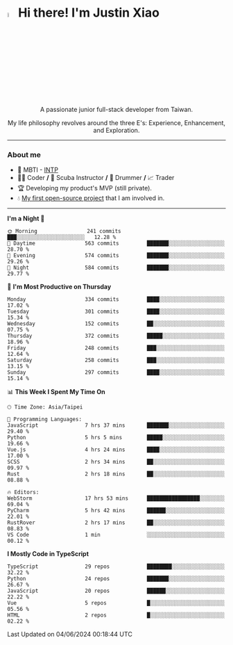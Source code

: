 # <img src="https://media.giphy.com/media/hvRJCLFzcasrR4ia7z/giphy.gif" width="5%">Hi there! I'm Justin Xiao
<p align="center">A passionate junior full-stack developer from Taiwan.  </p>
<p align="center">My life philosophy revolves around the three E's: Experience, Enhancement, and Exploration.</p>

---
### About me
- 👀 MBTI - [INTP](https://www.16personalities.com/intp-personality)
- 👨‍💻 Coder **/** 🤿 Scuba Instructor **/** 🥁 Drummer **/** 📈 Trader
- 🏆 Developing my product's MVP (still private).
- 💧 [My first open-source project](https://github.com/Game-as-a-Service/Game-Lobby-Web) that I am involved in.

---
<!--START_SECTION:waka-->
**I'm a Night 🦉** 

```text
🌞 Morning                241 commits         ███░░░░░░░░░░░░░░░░░░░░░░   12.28 % 
🌆 Daytime                563 commits         ███████░░░░░░░░░░░░░░░░░░   28.70 % 
🌃 Evening                574 commits         ███████░░░░░░░░░░░░░░░░░░   29.26 % 
🌙 Night                  584 commits         ███████░░░░░░░░░░░░░░░░░░   29.77 % 
```
📅 **I'm Most Productive on Thursday** 

```text
Monday                   334 commits         ████░░░░░░░░░░░░░░░░░░░░░   17.02 % 
Tuesday                  301 commits         ████░░░░░░░░░░░░░░░░░░░░░   15.34 % 
Wednesday                152 commits         ██░░░░░░░░░░░░░░░░░░░░░░░   07.75 % 
Thursday                 372 commits         █████░░░░░░░░░░░░░░░░░░░░   18.96 % 
Friday                   248 commits         ███░░░░░░░░░░░░░░░░░░░░░░   12.64 % 
Saturday                 258 commits         ███░░░░░░░░░░░░░░░░░░░░░░   13.15 % 
Sunday                   297 commits         ████░░░░░░░░░░░░░░░░░░░░░   15.14 % 
```


📊 **This Week I Spent My Time On** 

```text
🕑︎ Time Zone: Asia/Taipei

💬 Programming Languages: 
JavaScript               7 hrs 37 mins       ███████░░░░░░░░░░░░░░░░░░   29.40 % 
Python                   5 hrs 5 mins        █████░░░░░░░░░░░░░░░░░░░░   19.66 % 
Vue.js                   4 hrs 24 mins       ████░░░░░░░░░░░░░░░░░░░░░   17.00 % 
SCSS                     2 hrs 34 mins       ██░░░░░░░░░░░░░░░░░░░░░░░   09.97 % 
Rust                     2 hrs 18 mins       ██░░░░░░░░░░░░░░░░░░░░░░░   08.88 % 

🔥 Editors: 
WebStorm                 17 hrs 53 mins      █████████████████░░░░░░░░   69.04 % 
PyCharm                  5 hrs 42 mins       ██████░░░░░░░░░░░░░░░░░░░   22.01 % 
RustRover                2 hrs 17 mins       ██░░░░░░░░░░░░░░░░░░░░░░░   08.83 % 
VS Code                  1 min               ░░░░░░░░░░░░░░░░░░░░░░░░░   00.12 % 
```

**I Mostly Code in TypeScript** 

```text
TypeScript               29 repos            ████████░░░░░░░░░░░░░░░░░   32.22 % 
Python                   24 repos            ███████░░░░░░░░░░░░░░░░░░   26.67 % 
JavaScript               20 repos            ██████░░░░░░░░░░░░░░░░░░░   22.22 % 
Vue                      5 repos             █░░░░░░░░░░░░░░░░░░░░░░░░   05.56 % 
HTML                     2 repos             █░░░░░░░░░░░░░░░░░░░░░░░░   02.22 % 
```




 Last Updated on 04/06/2024 00:18:44 UTC
<!--END_SECTION:waka-->
